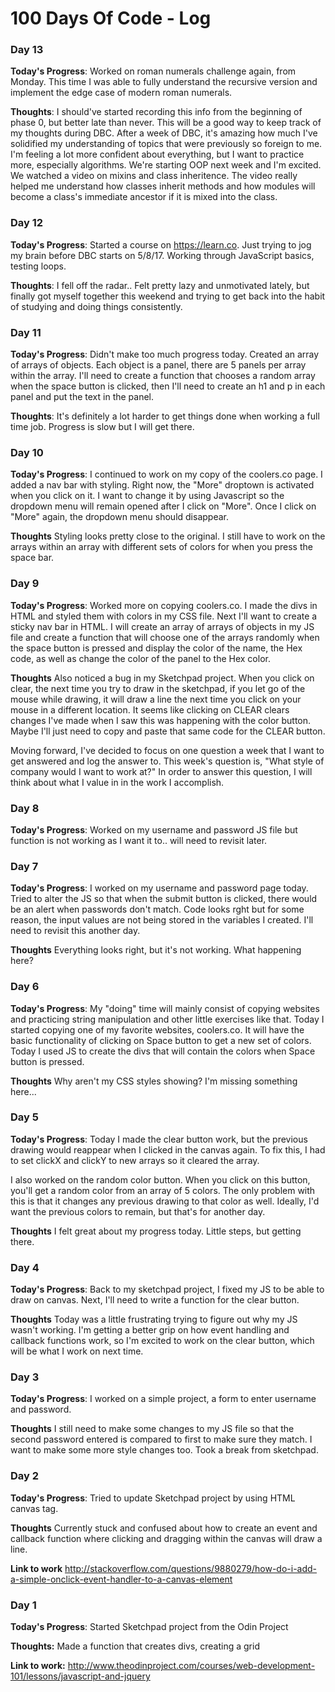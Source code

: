 # 100 Days Of Code - Log

### Day 13

**Today's Progress**: Worked on roman numerals challenge again, from Monday. This time I was able to fully understand the recursive version and implement the edge case of modern roman numerals.

**Thoughts**: I should've started recording this info from the beginning of phase 0, but better late than never. This will be a good way to keep track of my thoughts during DBC. After a week of DBC, it's amazing how much I've solidified my understanding of topics that were previously so foreign to me. I'm feeling a lot more confident about everything, but I want to practice more, especially algorithms. We're starting OOP next week and I'm excited. We watched a video on mixins and class inheritence. The video really helped me understand how classes inherit methods and how modules will become a class's immediate ancestor if it is mixed into the class. 

### Day 12

**Today's Progress**: Started a course on https://learn.co. Just trying to jog my brain before DBC starts on 5/8/17. Working through JavaScript basics, testing loops.

**Thoughts**: I fell off the radar.. Felt pretty lazy and unmotivated lately, but finally got myself together this weekend and trying to get back into the habit of studying and doing things consistently.


### Day 11

**Today's Progress**: Didn't make too much progress today. Created an array of arrays of objects. Each object is a panel, there are 5 panels per array within the array. I'll need to create a function that chooses a random array when the space button is clicked, then I'll need to create an h1 and p in each panel and put the text in the panel. 

**Thoughts**: It's definitely a lot harder to get things done when working a full time job. Progress is slow but I will get there. 

### Day 10

**Today's Progress**: I continued to work on my copy of the coolers.co page. I added a nav bar with styling. Right now, the "More" droptown is activated when you click on it. I want to change it by using Javascript so the dropdown menu will remain opened after I click on "More". Once I click on "More" again, the dropdown menu should disappear.

**Thoughts** Styling looks pretty close to the original. I still have to work on the arrays within an array with different sets of colors for when you press the space bar. 

### Day 9

**Today's Progress**: Worked more on copying coolers.co. I made the divs in HTML and styled them with colors in my CSS file. Next I'll want to create a sticky nav bar in HTML. I will create an array of arrays of objects in my JS file and create a function that will choose one of the arrays randomly when the space button is pressed and display the color of the name, the Hex code, as well as change the color of the panel to the Hex color. 

**Thoughts** Also noticed a bug in my Sketchpad project. When you click on clear, the next time you try to draw in the sketchpad, if you let go of the mouse while drawing, it will draw a line the next time you click on your mouse in a different location. It seems like clicking on CLEAR clears changes I've made when I saw this was happening with the color button. Maybe I'll just need to copy and paste that same code for the CLEAR button. 

Moving forward, I've decided to focus on one question a week that I want to get answered and log the answer to. This week's question is, "What style of company would I want to work at?" In order to answer this question, I will think about what I value in in the work I accomplish.

### Day 8

**Today's Progress**: Worked on my username and password JS file but function is not working as I want it to.. will need to revisit later.

### Day 7

**Today's Progress**: I worked on my username and password page today. Tried to alter the JS so that when the submit button is clicked, there would be an alert when passwords don't match. Code looks rght but for some reason, the input values are not being stored in the variables I created. I'll need to revisit this another day. 

**Thoughts** Everything looks right, but it's not working. What happening here? 

### Day 6

**Today's Progress**: My "doing" time will mainly consist of copying websites and practicing string manipulation and other little exercises like that. Today I started copying one of my favorite websites, coolers.co. It will have the basic functionality of clicking on Space button to get a new set of colors. Today I used JS to create the divs that will contain the colors when Space button is pressed. 

**Thoughts** Why aren't my CSS styles showing? I'm missing something here...


### Day 5

**Today's Progress**: Today I made the clear button work, but the previous drawing would reappear when I clicked in the canvas again. To fix this, I had to set clickX and clickY to new arrays so it cleared the array.

I also worked on the random color button. When you click on this button, you'll get a random color from an array of 5 colors. The only problem with this is that it changes any previous drawing to that color as well. Ideally, I'd want the previous colors to remain, but that's for another day. 

**Thoughts** I felt great about my progress today. Little steps, but getting there.


### Day 4

**Today's Progress**: Back to my sketchpad project, I fixed my JS to be able to draw on canvas. Next, I'll need to write a function for the clear button. 

**Thoughts** Today was a little frustrating trying to figure out why my JS wasn't working. I'm getting a better grip on how event handling and callback functions work, so I'm excited to work on the clear button, which will be what I work on next time. 


### Day 3

**Today's Progress**: I worked on a simple project, a form to enter username and password. 

**Thoughts** I still need to make some changes to my JS file so that the second password entered is compared to first to make sure they match. I want to make some more style changes too. Took a break from sketchpad.


### Day 2

**Today's Progress**: Tried to update Sketchpad project by using HTML canvas tag. 

**Thoughts** Currently stuck and confused about how to create an event and callback function where clicking and dragging within the canvas will draw a line. 

**Link to work** http://stackoverflow.com/questions/9880279/how-do-i-add-a-simple-onclick-event-handler-to-a-canvas-element

### Day 1

**Today's Progress**: Started Sketchpad project from the Odin Project

**Thoughts:** Made a function that creates divs, creating a grid 

**Link to work:** http://www.theodinproject.com/courses/web-development-101/lessons/javascript-and-jquery

